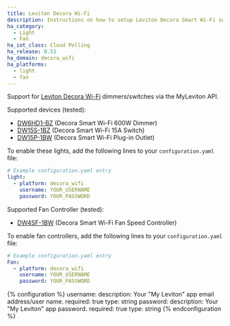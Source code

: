 ```yaml
---
title: Leviton Decora Wi-Fi
description: Instructions on how to setup Leviton Decora Smart Wi-Fi switches/dimmers/fan controllers within Home Assistant.
ha_category:
  - Light
  - Fan
ha_iot_class: Cloud Polling
ha_release: 0.51
ha_domain: decora_wifi
ha_platforms:
  - light
  - fan
---
```


Support for [Leviton Decora Wi-Fi](https://www.leviton.com/en/products/lighting-controls/decora-smart-with-wifi) dimmers/switches via the MyLeviton API.

Supported devices (tested):

- [DW6HD1-BZ](https://www.leviton.com/en/products/dw6hd-1bz) (Decora Smart Wi-Fi 600W Dimmer)
- [DW15S-1BZ](https://www.leviton.com/en/products/dw15s-1bz) (Decora Smart Wi-Fi 15A Switch)
- [DW15P-1BW](https://www.leviton.com/en/products/dw15p-1bw) (Decora Smart Wi-Fi Plug-in Outlet)

To enable these lights, add the following lines to your `configuration.yaml` file:

```yaml
# Example configuration.yaml entry
light:
  - platform: decora_wifi
    username: YOUR_USERNAME
    password: YOUR_PASSWORD
```

Supported Fan Controller (tested):

- [DW4SF-1BW](https://www.leviton.com/en/products/dw4sf) (Decora Smart Wi-Fi Fan Speed Controller)

To enable fan controllers, add the following lines to your `configuration.yaml` file:

```yaml
# Example configuration.yaml entry
Fan:
  - platform: decora_wifi
    username: YOUR_USERNAME
    password: YOUR_PASSWORD
```

{% configuration %}
username:
  description: Your "My Leviton" app email address/user name.
  required: true
  type: string
password:
  description: Your "My Leviton" app password.
  required: true
  type: string
{% endconfiguration %}

